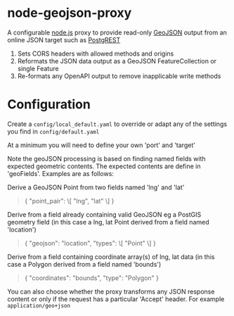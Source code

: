 # node-geojson-proxy

A configurable [node.js](https://nodejs.org/api/) proxy to provide read-only [GeoJSON](https://geojson.org/) output from an online JSON target such as [PostgREST](https://postgrest.org/) 

1. Sets CORS headers with allowed methods and origins
2. Reformats the JSON data output as a GeoJSON FeatureCollection or single Feature
3. Re-formats any OpenAPI output to remove inapplicable write methods

# Configuration

Create a `config/local_default.yaml` to override or adapt any of the settings you find in `config/default.yaml`

At a minimum you will need to define your own 'port' and 'target'

Note the geoJSON processing is based on finding named fields with expected geometric contents. The expected contents are define in 'geoFields'. Examples are as follows:

Derive a GeoJSON Point from two fields named 'lng' and 'lat'
> { "point_pair": \\\[ "lng", "lat" \\\] }

Derive from a field already containing valid GeoJSON eg a PostGIS geometry field (in this case a lng, lat Point derived from a field named 'location')
> { "geojson": "location", "types": \\[ "Point" \\] }

Derive from a field containing coordinate array(s) of lng, lat data (in this case a Polygon derived from a field named 'bounds')
> { "coordinates": "bounds", "type": "Polygon" }

You can also choose whether the proxy transforms any JSON response content or only if the request has a particular 'Accept' header. For example `application/geo+json`

